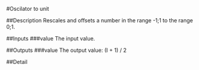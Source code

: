 #Oscilator to unit

##Description
Rescales and offsets a number in the range -1;1 to the range 0;1.

##Inputs
###value
The input value.

##Outputs
###value
The output value: (I + 1) / 2

##Detail

